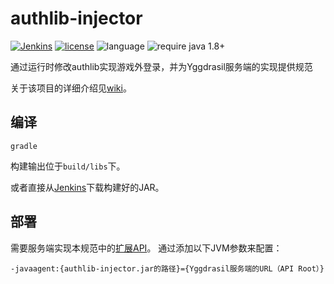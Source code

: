 # authlib-injector
[![Jenkins](https://img.shields.io/jenkins/s/https/ci.to2mbn.org/job/authlib-injector.svg?style=flat-square)](https://ci.to2mbn.org/job/authlib-injector/)
[![license](https://img.shields.io/github/license/to2mbn/authlib-injector.svg?style=flat-square)](https://github.com/to2mbn/authlib-injector/blob/master/LICENSE)
![language](https://img.shields.io/badge/language-java-yellow.svg?style=flat-square)
![require java 1.8+](https://img.shields.io/badge/require%20java-1.8%2B-orange.svg?style=flat-square)

通过运行时修改authlib实现游戏外登录，并为Yggdrasil服务端的实现提供规范

关于该项目的详细介绍见[wiki](https://github.com/to2mbn/authlib-injector/wiki)。

## 编译
```
gradle
```
构建输出位于`build/libs`下。

或者直接从[Jenkins](https://ci.to2mbn.org/job/authlib-injector)下载构建好的JAR。

## 部署
需要服务端实现本规范中的[扩展API](https://github.com/to2mbn/authlib-injector/wiki/Yggdrasil%E6%9C%8D%E5%8A%A1%E7%AB%AF%E6%8A%80%E6%9C%AF%E8%A7%84%E8%8C%83#%E6%89%A9%E5%B1%95api)。
通过添加以下JVM参数来配置：
```
-javaagent:{authlib-injector.jar的路径}={Yggdrasil服务端的URL（API Root）}
```
